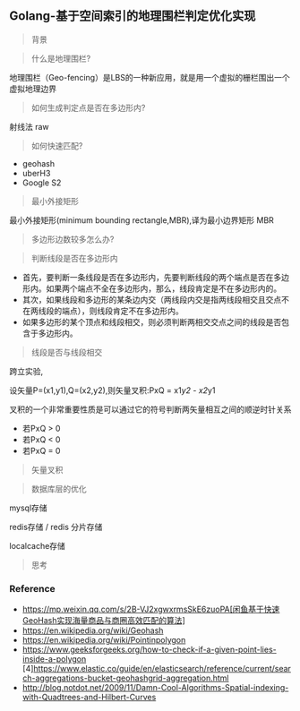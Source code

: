 ## Golang-基于空间索引的地理围栏判定优化实现


> 背景



> 什么是地理围栏?

地理围栏（Geo-fencing）是LBS的一种新应用，就是用一个虚拟的栅栏围出一个虚拟地理边界


> 如何生成判定点是否在多边形内?


射线法 raw



> 如何快速匹配?
* geohash
* uberH3
* Google S2




> 最小外接矩形

最小外接矩形(minimum bounding rectangle,MBR),译为最小边界矩形
MBR

> 多边形边数较多怎么办?



> 判断线段是否在多边形内
* 首先，要判断一条线段是否在多边形内，先要判断线段的两个端点是否在多边形内。如果两个端点不全在多边形内，那么，线段肯定是不在多边形内的。
* 其次，如果线段和多边形的某条边内交（两线段内交是指两线段相交且交点不在两线段的端点），则线段肯定不在多边形内。
* 如果多边形的某个顶点和线段相交，则必须判断两相交交点之间的线段是否包含于多边形内。


> 线段是否与线段相交

跨立实验,

设矢量P=(x1,y1),Q=(x2,y2),则矢量叉积:PxQ = x1*y2 - x2*y1

叉积的一个非常重要性质是可以通过它的符号判断两矢量相互之间的顺逆时针关系
* 若PxQ > 0
* 若PxQ < 0
* 若PxQ = 0 



> 矢量叉积




> 数据库层的优化

mysql存储  

redis存储 / redis 分片存储


localcache存储



> 思考


### Reference
* https://mp.weixin.qq.com/s/2B-VJ2xgwxrmsSkE6zuoPA[闲鱼基于快速GeoHash实现海量商品与商圈高效匹配的算法]
* https://en.wikipedia.org/wiki/Geohash
* https://en.wikipedia.org/wiki/Pointinpolygon
* https://www.geeksforgeeks.org/how-to-check-if-a-given-point-lies-inside-a-polygon [4]https://www.elastic.co/guide/en/elasticsearch/reference/current/search-aggregations-bucket-geohashgrid-aggregation.html
* http://blog.notdot.net/2009/11/Damn-Cool-Algorithms-Spatial-indexing-with-Quadtrees-and-Hilbert-Curves
